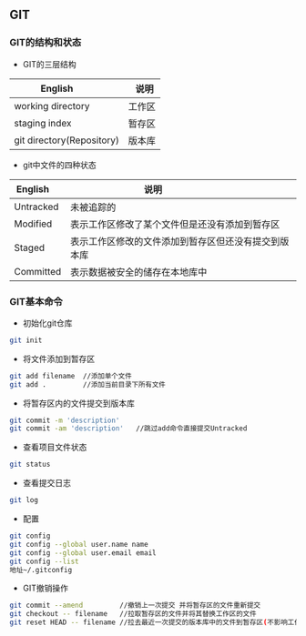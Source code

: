 ## GIT
### GIT的结构和状态

* GIT的三层结构

 | English                     |   说明   |
 |-----------------------------|----------|
 | working directory           |工作区    |
 | staging index               |暂存区    |
 | git directory(Repository)   |版本库    |

* git中文件的四种状态

 | English       |说明                                             |
 |---------------|-------------------------------------------------|
 | Untracked     |未被追踪的                                        |
 | Modified      |表示工作区修改了某个文件但是还没有添加到暂存区       |
 | Staged        |表示工作区修改的文件添加到暂存区但还没有提交到版本库  |
 | Committed     |表示数据被安全的储存在本地库中                      |


### GIT基本命令

*  初始化git仓库
```sh
git init
```

*  将文件添加到暂存区
```sh
git add filename  //添加单个文件
git add .         //添加当前目录下所有文件
```

*  将暂存区内的文件提交到版本库
```sh
git commit -m 'description'
git commit -am 'description'   //跳过add命令直接提交Untracked
```

*  查看项目文件状态
```sh
git status
```

*  查看提交日志
```sh
git log
```

*  配置
```sh
git config
git config --global user.name name
git config --global user.email email
git config --list
地址~/.gitconfig
```

* GIT撤销操作
```sh
git commit --amend         //撤销上一次提交 并将暂存区的文件重新提交
git checkout -- filename   //拉取暂存区的文件并将其替换工作区的文件
git reset HEAD -- filename //拉去最近一次提交的版本库中的文件到暂存区(不影响工作区)
```

